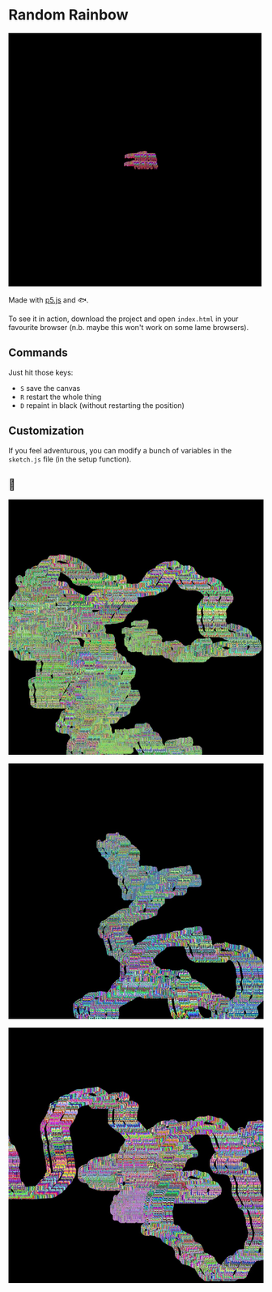 # Random Rainbow

![Random Rainbow](media/random-rainbow.gif)

Made with [p5.js](https://p5js.org/) and 🐟.

To see it in action, download the project and open `index.html` in your
favourite browser (n.b. maybe this won't work on some lame browsers).

## Commands

Just hit those keys:

-   `S` save the canvas
-   `R` restart the whole thing
-   `D` repaint in black (without restarting the position)

## Customization

If you feel adventurous, you can modify a bunch of variables in the `sketch.js` file (in the setup function).

## 🌈

![Random Rainbow 1](media/random-rainbow-1.jpg)

![Random Rainbow 2](media/random-rainbow-2.jpg)

![Random Rainbow 3](media/random-rainbow-3.jpg)
